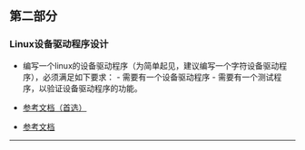 ## 第二部分

### Linux设备驱动程序设计

- 编写一个linux的设备驱动程序（为简单起见，建议编写一个字符设备驱动程序），必须满足如下要求：
      - 需要有一个设备驱动程序
      - 需要有一个测试程序，以验证设备驱动程序的功能。


- [参考文档（首选）](http://blog.csdn.net/creazyapple/article/details/7290680)
- [参考文档](https://www.cnblogs.com/chen-farsight/p/6155518.html#unit3.1.5)

***
